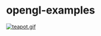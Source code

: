 # opengl-examples

[![teapot.gif](https://s17.postimg.org/vlsjt2lof/teapot.gif)](https://postimg.org/image/x0u4hsmrf/)
